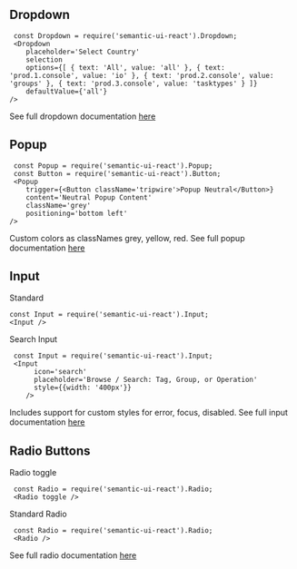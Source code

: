 ## Dropdown

     const Dropdown = require('semantic-ui-react').Dropdown;
     <Dropdown 
        placeholder='Select Country' 
        selection 
        options={[ { text: 'All', value: 'all' }, { text: 'prod.1.console', value: 'io' }, { text: 'prod.2.console', value: 'groups' }, { text: 'prod.3.console', value: 'tasktypes' } ]} 
        defaultValue={'all'} 
    />

See full dropdown documentation [here](http://react.semantic-ui.com/modules/dropdown)


## Popup

     const Popup = require('semantic-ui-react').Popup;
     const Button = require('semantic-ui-react').Button;
     <Popup
        trigger={<Button className='tripwire'>Popup Neutral</Button>}
        content='Neutral Popup Content'
        className='grey'
        positioning='bottom left'
    />

Custom colors as classNames grey, yellow, red.  See full popup documentation [here](http://react.semantic-ui.com/modules/popup)

## Input

Standard 

    const Input = require('semantic-ui-react').Input;
    <Input />

Search Input
     
     const Input = require('semantic-ui-react').Input;
     <Input
          icon='search'
          placeholder='Browse / Search: Tag, Group, or Operation'
          style={{width: '400px'}}
        />

Includes support for custom styles for error, focus, disabled. 
See full input documentation [here](http://react.semantic-ui.com/elements/input)

## Radio Buttons
  
Radio toggle

     const Radio = require('semantic-ui-react').Radio;
     <Radio toggle />

Standard Radio

     const Radio = require('semantic-ui-react').Radio;
     <Radio />

See full radio documentation [here](http://react.semantic-ui.com/addons/radio)